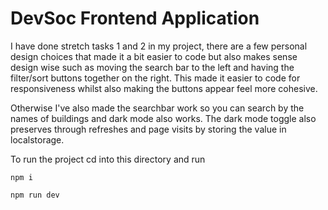 # DevSoc Frontend Application

I have done stretch tasks 1 and 2 in my project, there are a few personal design choices that made it a bit easier to code but also makes sense design wise such as moving the search bar to the left and having the filter/sort buttons together on the right. This made it easier to code for responsiveness whilst also making the buttons appear feel more cohesive.

Otherwise I've also made the searchbar work so you can search by the names of buildings and dark mode also works. The dark mode toggle also preserves through refreshes and page visits by storing the value in localstorage.

To run the project cd into this directory and run

```
npm i

npm run dev
```
